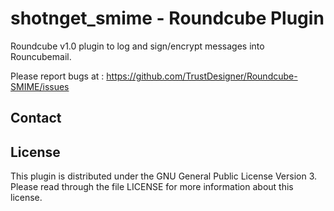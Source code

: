 shotnget_smime - Roundcube Plugin
=================================

Roundcube v1.0 plugin to log and sign/encrypt messages into Rouncubemail.

Please report bugs at : https://github.com/TrustDesigner/Roundcube-SMIME/issues

Contact
-------


License
-------

This plugin is distributed under the GNU General Public License Version 3.
Please read through the file LICENSE for more information about this license.

